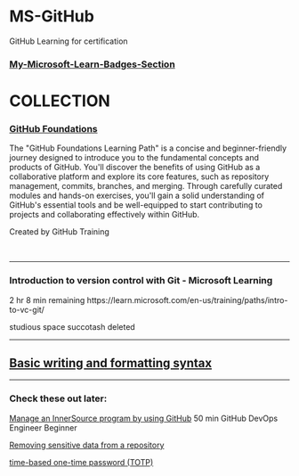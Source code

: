 # MS-GitHub
GitHub Learning for certification

### [My-Microsoft-Learn-Badges-Section](https://learn.microsoft.com/en-us/users/pranjalshukla-4794/#badges-section)

# COLLECTION
<h3><a href="https://learn.microsoft.com/en-us/collections/o1njfe825p602p" alt="GitHub Foundations byn Microsoft Learn">GitHub Foundations</a></h3>

The "GitHub Foundations Learning Path" is a concise and beginner-friendly journey designed to introduce you to the fundamental concepts and products of GitHub. You'll discover the benefits of using GitHub as a collaborative platform and explore its core features, such as repository management, commits, branches, and merging. Through carefully curated modules and hands-on exercises, you'll gain a solid understanding of GitHub's essential tools and be well-equipped to start contributing to projects and collaborating effectively within GitHub.

Created by GitHub Training


<br>
<hr>
<h3>Introduction to version control with Git - Microsoft Learning</h3>
2 hr 8 min remaining
https://learn.microsoft.com/en-us/training/paths/intro-to-vc-git/


studious space succotash deleted

---
## [Basic writing and formatting syntax](https://docs.github.com/en/get-started/writing-on-github/getting-started-with-writing-and-formatting-on-github/basic-writing-and-formatting-syntax)



--------
### Check these out later:
[Manage an InnerSource program by using GitHub](https://learn.microsoft.com/en-us/training/modules/manage-innersource-program-github/)
50 min
GitHub
DevOps Engineer
Beginner


[Removing sensitive data from a repository](https://docs.github.com/en/authentication/keeping-your-account-and-data-secure/removing-sensitive-data-from-a-repository)

[time-based one-time password (TOTP)](https://docs.github.com/en/authentication/securing-your-account-with-two-factor-authentication-2fa/configuring-two-factor-authentication)
